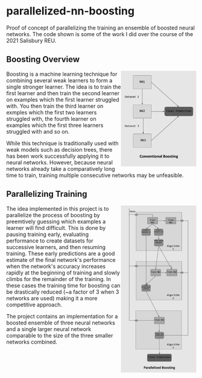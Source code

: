 # parallelized-nn-boosting
Proof of concept of parallelizing the training an ensemble of boosted neural networks. The code shown is some of the work I did over the course of the 2021 Salisbury REU.


## Boosting Overview 
<img align="right" src="conventional_boosting.png" alt="drawing" width="200"/>

Boosting is a machine learning technique for combining several weak learners to form a single stronger learner. The idea is to train the first learner and then train the second learner on examples which the first learner struggled with. You then train the third learner on exmples which the first two learners struggled with, the fourth learner on examples which the first three learners struggled with and so on.


While this technique is traditionally used with weak models such as decision trees, there has been work successfully applying it to neural networks. However, because neural networks already take a comparatively long time to train, training multiple consecutive networks may be unfeasible.

## Parallelizing Training
<img align="right" src="parallelized_boosting.png" alt="drawing" width="200"/>

The idea implemented in this project is to parallelize the process of boosting by preemtively guessing which examples a learner will find difficult. This is done by pausing training early, evaluating performance to create datasets for successive learners, and then resuming training. These early predictions are a good estimate of the final network's performance when the network's accuracy increases rapidly at the beginning of training and slowly climbs for the remainder of the training. In these cases the training time for boosting can be drastically reduced (~a factor of 3 when 3 networks are used) making it a more competitive approach.

The project contains an implementation for a boosted ensemble of three neural networks and a single larger neural network comparable to the size of the three smaller networks combined.

